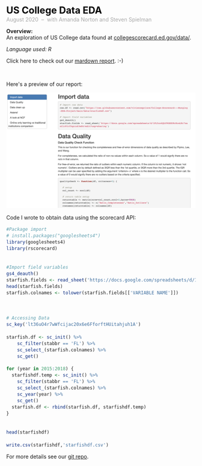 <span style="font-weight: bold; color: black; font-size:180%; line-height: 32px;"> US College Data EDA  </span>  <br>
<span style="color:darkgrey;">August 2020 &nbsp;&ndash;&nbsp; with Amanda Norton and Steven Spielman </span>


**Overview:**   
An exploration of US College data found at [collegescorecard.ed.gov/data/](https://collegescorecard.ed.gov/data/).   

*Language used: R*

Click here to check out our [mardown report](/assets/docs/scorecard-report.html). :-) 


<br>  


Here's a preview of our report:   

<img src="../assets/images/scorecard-preview.png?raw=true"/>  


Code I wrote to obtain data using the scorecard API:  

```R
#Package import
# install.packages("googlesheets4")
library(googlesheets4)
library(rscorecard)


#Import field variables
gs4_deauth()
starfish.fields <- read_sheet('https://docs.google.com/spreadsheets/d/1PL5zn6QLU9GSSD8rRreL8r7xaoClrPIrf5qnioZ3eE4/edit?usp=sharing')
head(starfish.fields)
starfish.colnames <- tolower(starfish.fields[['VARIABLE NAME']])



# Accessing Data
sc_key('lt36uO4r7wWfcijac20x6e6FforftHUitahjuh1A')

starfish.df <- sc_init() %>%  
    sc_filter(stabbr == 'FL') %>% 
    sc_select_(starfish.colnames) %>%
    sc_get()

for (year in 2015:2018) {
  starfishdf.temp <- sc_init() %>%
    sc_filter(stabbr == 'FL') %>%
    sc_select_(starfish.colnames) %>%
    sc_year(year) %>%
    sc_get()
  starfish.df <- rbind(starfish.df, starfishdf.temp)
}


head(starfishdf)

write.csv(starfishdf,'starfishdf.csv')
```

For more details see our [git repo](https://github.com/vivienneprince/College-Scorecard---Munging-EDA-Project).
